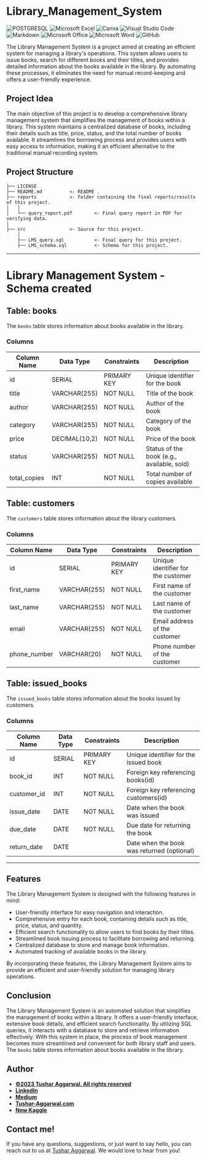 # Library_Management_System



![POSTGRESQL](https://img.shields.io/badge/PostgreSQL-4169E1.svg?style=for-the-badge&logo=PostgreSQL&logoColor=white)
![Microsoft Excel](https://img.shields.io/badge/Microsoft_Excel-217346?style=for-the-badge&logo=microsoft-excel&logoColor=white)
![Canva](https://img.shields.io/badge/Canva-%2300C4CC.svg?style=for-the-badge&logo=Canva&logoColor=white)
![Visual Studio Code](https://img.shields.io/badge/Visual%20Studio%20Code-0078d7.svg?style=for-the-badge&logo=visual-studio-code&logoColor=white)
![Markdown](https://img.shields.io/badge/markdown-%23000000.svg?style=for-the-badge&logo=markdown&logoColor=white)
![Microsoft Office](https://img.shields.io/badge/Microsoft_Office-D83B01?style=for-the-badge&logo=microsoft-office&logoColor=white)
![Microsoft Word](https://img.shields.io/badge/Microsoft_Word-2B579A?style=for-the-badge&logo=microsoft-word&logoColor=white)
![GitHub](https://img.shields.io/badge/github-%23121011.svg?style=for-the-badge&logo=github&logoColor=white)

The Library Management System is a project aimed at creating an efficient system for managing a library's operations. This system allows users to issue books, search for different books and their titles, and provides detailed information about the books available in the library. By automating these processes, it eliminates the need for manual record-keeping and offers a user-friendly experience.

## Project Idea

The main objective of this project is to develop a comprehensive library management system that simplifies the management of books within a library. This system maintains a centralized database of books, including their details such as title, price, status, and the total number of books available. It streamlines the borrowing process and provides users with easy access to information, making it an efficient alternative to the traditional manual recording system.

## Project Structure

    ├── LICENSE
    ├── README.md          <- README .
    ├── reports            <- Folder containing the final reports/results of this project.
    │   │
    │   └── query_report.pdf        <- Final query report in PDF for verifying data.
    │   
    ├── src                <- Source for this project.
        │
        ├── LMS_query.sql           <- Final query for this project.
        ├── LMS_schema.sql          <- Schema for this project.
        
--------

# Library Management System - Schema created

## Table: books

The `books` table stores information about books available in the library.

### Columns

| Column Name    | Data Type    | Constraints | Description                              |
|----------------|--------------|-------------|------------------------------------------|
| id             | SERIAL       | PRIMARY KEY | Unique identifier for the book            |
| title          | VARCHAR(255) | NOT NULL    | Title of the book                         |
| author         | VARCHAR(255) | NOT NULL    | Author of the book                        |
| category       | VARCHAR(255) | NOT NULL    | Category of the book                      |
| price          | DECIMAL(10,2)| NOT NULL    | Price of the book                         |
| status         | VARCHAR(255) | NOT NULL    | Status of the book (e.g., available, sold) |
| total_copies   | INT          | NOT NULL    | Total number of copies available           |

## Table: customers

The `customers` table stores information about the library customers.

### Columns

| Column Name    | Data Type    | Constraints | Description                              |
|----------------|--------------|-------------|------------------------------------------|
| id             | SERIAL       | PRIMARY KEY | Unique identifier for the customer        |
| first_name     | VARCHAR(255) | NOT NULL    | First name of the customer                |
| last_name      | VARCHAR(255) | NOT NULL    | Last name of the customer                 |
| email          | VARCHAR(255) | NOT NULL    | Email address of the customer             |
| phone_number   | VARCHAR(20)  | NOT NULL    | Phone number of the customer              |

## Table: issued_books

The `issued_books` table stores information about the books issued by customers.

### Columns

| Column Name    | Data Type    | Constraints       | Description                             |
|----------------|--------------|-------------------|-----------------------------------------|
| id             | SERIAL       | PRIMARY KEY       | Unique identifier for the issued book    |
| book_id        | INT          | NOT NULL          | Foreign key referencing books(id)        |
| customer_id    | INT          | NOT NULL          | Foreign key referencing customers(id)    |
| issue_date     | DATE         | NOT NULL          | Date when the book was issued            |
| due_date       | DATE         | NOT NULL          | Due date for returning the book          |
| return_date    | DATE         |                   | Date when the book was returned (optional)|
----



## Features

The Library Management System is designed with the following features in mind:

- User-friendly interface for easy navigation and interaction.
- Comprehensive entry for each book, containing details such as title, price, status, and quantity.
- Efficient search functionality to allow users to find books by their titles.
- Streamlined book issuing process to facilitate borrowing and returning.
- Centralized database to store and manage book information.
- Automated tracking of available books in the library.

By incorporating these features, the Library Management System aims to provide an efficient and user-friendly solution for managing library operations.

## Conclusion

The Library Management System is an automated solution that simplifies the management of books within a library. It offers a user-friendly interface, extensive book details, and efficient search functionality. By utilizing SQL queries, it interacts with a database to store and retrieve information effectively. With this system in place, the process of book management becomes more streamlined and convenient for both library staff and users.
The `books` table stores information about books available in the library.

## Author
- <ins><b>©2023 Tushar Aggarwal. All rights reserved</b></ins>
- <b>[LinkedIn](https://www.linkedin.com/in/tusharaggarwalinseec/)</b>
- <b>[Medium](https://medium.com/@tushar_aggarwal)</b> 
- <b>[Tushar-Aggarwal.com](https://www.tushar-aggarwal.com/)</b>
- <b>[New Kaggle](https://www.kaggle.com/tagg27)</b> 

## Contact me!

If you have any questions, suggestions, or just want to say hello, you can reach out to us at [Tushar Aggarwal](mailto:info@tushar-aggarwal.com). We would love to hear from you!